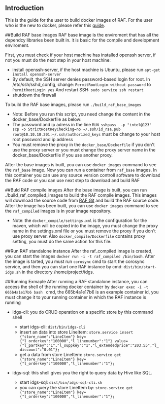 ## Introduction
This is the guide for the user to build docker images of RAF. For the user who is the new to docker, please refer this [guide](https://docs.docker.com/userguide/).

##Build RAF base images
RAF base image is the enviroment that has all the dependcy libraries been built in. It is basic for the compile and development
enviroment.

First, you must check if your host machine has installed openssh server, if not you must do the next step in
your host machine:

* install openssh-server, if the host machine is Ubuntu, please run `apt-get install openssh-server`
* By default, the SSH server denies password-based login for root. In /etc/ssh/sshd_config, change:
    `PermitRootLogin without-password` 
    to
    `PermitRootLogin yes`
    And restart SSH:
    `sudo service ssh restart`
* shutdown the firewall

To build the RAF base images, please run `./build_raf_base_images`

 * Note: Before you run this script, you need change the content in the  docker_base/Dockerfile as below:
  * The password and ip adress in the line `RUN sshpass  -p "intel@123"  scp -o StrictHostKeyChecking=no ~/.ssh/id_rsa.pub root@10.10.10.201:~/.ssh/authorized_keys`
     must be change to your host root password and ip address
  * You must remove the proxy in the `docker_base/Dockerfile` if you don't use the proxy server or you must change the
   proxy server name in the docker_base/Dockerfile if you use another proxy.

After the base images is built, you can use `docker images` command to see the `raf_base` image. Now you can run a container
from `raf_base` images. In this container you can use any source version controll software to download the RAF code or you can
use next step to download and build RAF

##Buld RAF compile images
After the base image is built, you can run ./build_raf_compiled_images to build the RAF compile images. This images will download
the source code from [RAF Git](https://github.com/RealtimeAnalyticsFramework/raf.git) and build the RAF source code. After the image
has been built, you can use `docker images` command to see the `raf_compiled` images is in your image repository.

 * Note: the `docker_compile/settings.xml` is the configuration for the maven, which will be copied into the image, you must
   change the proxy name in the settings.xml file or you must remove the proxy if you don't use proxy server. Also
   `docker_compile/Dockerfile` contains proxy setting, you must do the same action for this file.

##Run RAF standalone instance
After the raf_compiled image is created, you can start the images `docker run -i -t raf_compiled /bin/bash`. After the image
is tarted, you must run `corosync` cmd to start the corosync service, and then you can start one RAF instance by cmd: 
`dist/bin/start-idgs.sh` in the directory /home/project/idgs. 

##Running Exmaple
After running a RAF standalone instance, you can access the shell of the running docker container by `docker exec -i -t 665b4a1e17b6 bash
` cmd, the 665b4a1e17b6  is an example container id, you must change it to your running container in which the RAF instance is running

 * idgs-cli: you do CRUD operation on a specific store by this command shell
   * start idgs-cli: `dist/bin/idgs-cli`
   * insert an data into store LineItem: 
    `store.service insert {"store_name":"LineItem"} key={"l_orderkey":"100000","l_linenumber":"1"} value={"l_partkey":"1","l_suppkey":"1","l_extendedprice":"203.55","l_discount":"0.01"};`
   * get a data from store LineItem:
    `store.service get {"store_name":"LineItem"} key={"l_orderkey":"100000","l_linenumber":"1"};`

 * idgs-sql: this shell gives you the right to query data by Hive like SQL. 
    * start idgs-sql: `dist/bin/idgs-sql-cli.sh`
    * you can query the store LineItem by:
    `store.service get {"store_name":"LineItem"} key={"l_orderkey":"100000","l_linenumber":"1"};`
   







